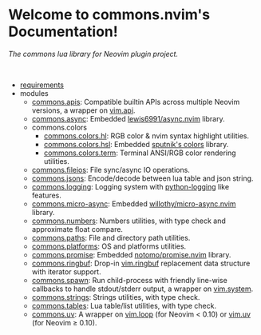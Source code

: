<!-- markdownlint-disable MD001 MD013 MD034 MD033 MD051 MD026 -->

# Welcome to commons.nvim's Documentation!

<p align="left"><i>
The commons lua library for Neovim plugin project.
</i></p>
</br>

- [requirements](requirements.md)
- modules
  - [commons.apis](/commons_apis.md): Compatible builtin APIs across multiple Neovim versions, a wrapper on [vim.api](https://neovim.io/doc/user/api.html).
  - [commons.async](/commons_async.md): Embedded [lewis6991/async.nvim](https://github.com/lewis6991/async.nvim) library.
  - commons.colors
    - [commons.colors.hl](/commons_colors_hl.md): RGB color & nvim syntax highlight utilities.
    - [commons.colors.hsl](/commons_colors_hsl.md): Embedded [sputnik's colors](http://sputnik.freewisdom.org/lib/colors/) library.
    - [commons.colors.term](/commons_colors_term.md): Terminal ANSI/RGB color rendering utilities.
  - [commons.fileios](/commons_fileios.md): File sync/async IO operations.
  - [commons.jsons](/commons_jsons.md): Encode/decode between lua table and json string.
  - [commons.logging](/commons_logging.md): Logging system with [python-logging](https://docs.python.org/3/library/logging.html) like features.
  - [commons.micro-async](/commons_micro_async.md): Embedded [willothy/micro-async.nvim](https://github.com/willothy/micro-async.nvim) library.
  - [commons.numbers](/commons_numbers.md): Numbers utilities, with type check and approximate float compare.
  - [commons.paths](/commons_paths.md): File and directory path utilities.
  - [commons.platforms](/commons_platforms.md): OS and platforms utilities.
  - [commons.promise](/commons_promise.md): Embedded [notomo/promise.nvim](https://github.com/notomo/promise.nvim) library.
  - [commons.ringbuf](/commons_ringbuf.md): Drop-in [vim.ringbuf](<https://neovim.io/doc/user/lua.html#vim.ringbuf()>) replacement data structure with iterator support.
  - [commons.spawn](/commons_spawn.md): Run child-process with friendly line-wise callbacks to handle stdout/stderr output, a wrapper on [vim.system](<https://neovim.io/doc/user/lua.html#vim.system()>).
  - [commons.strings](/commons_strings.md): Strings utilities, with type check.
  - [commons.tables](/commons_tables.md): Lua table/list utilities, with type check.
  - [commons.uv](/commons_uv.md): A wrapper on [vim.loop](https://github.com/neovim/neovim/blob/36552adb39edff2d909743f16c1f061bc74b5c4e/runtime/doc/deprecated.txt?plain=1#L166) (for Neovim &lt; 0.10) or [vim.uv](https://neovim.io/doc/user/lua.html#vim.uv) (for Neovim &ge; 0.10).
